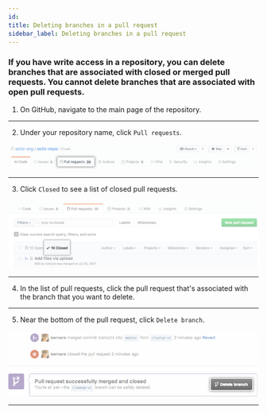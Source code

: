```yaml
---
id: 
title: Deleting branches in a pull request
sidebar_label: Deleting branches in a pull request
---
```



<!--
## Deleting and restoring branches in a pull request -->

### If you have write access in a repository, you can delete branches that are associated with closed or merged pull requests. You cannot delete branches that are associated with open pull requests.


1. On GitHub, navigate to the main page of the repository.

---

2. Under your repository name, click  `Pull requests`.


![xxx](https://raw.githubusercontent.com/ChickenKyiv/awesome-git-article/master/img/PR/repo-tabs-pull-requests.png)

---

3. Click `Closed` to see a list of closed pull requests.


![xxx](https://raw.githubusercontent.com/ChickenKyiv/awesome-git-article/master/img/PR/branches-closed.png)

---

4. In the list of pull requests, click the pull request that's associated with the branch that you want to delete.

---

5. Near the bottom of the pull request, click `Delete branch`.


![xxx](https://raw.githubusercontent.com/ChickenKyiv/awesome-git-article/master/img/PR/delete_branch_button.png)

----
